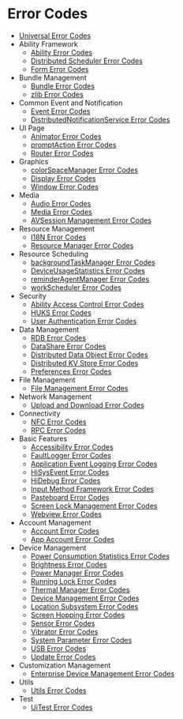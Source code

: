 # Error Codes

- [Universal Error Codes](errorcode-universal.md)
- Ability Framework
  - [Ability Error Codes](errorcode-ability.md)
  - [Distributed Scheduler Error Codes](errorcode-DistributedSchedule.md)
  - [Form Error Codes](errorcode-form.md)
- Bundle Management
  - [Bundle Error Codes](errorcode-bundle.md)
  - [zlib Error Codes](errorcode-zlib.md)
- Common Event and Notification
  - [Event Error Codes](errorcode-CommonEventService.md)
  - [DistributedNotificationService Error Codes](errorcode-DistributedNotificationService.md)
- UI Page
  - [Animator Error Codes](errorcode-animator.md)
  - [promptAction Error Codes](errorcode-promptAction.md)
  - [Router Error Codes](errorcode-router.md)
- Graphics
  - [colorSpaceManager Error Codes](errorcode-colorspace-manager.md)
  - [Display Error Codes](errorcode-display.md)
  - [Window Error Codes](errorcode-window.md)
- Media
  - [Audio Error Codes](errorcode-audio.md)
  - [Media Error Codes](errorcode-media.md)
  - [AVSession Management Error Codes](errorcode-avsession.md)
- Resource Management
  - [I18N Error Codes](errorcode-i18n.md)
  - [Resource Manager Error Codes](errorcode-resource-manager.md)
- Resource Scheduling
  - [backgroundTaskManager Error Codes](errorcode-backgroundTaskMgr.md)
  - [DeviceUsageStatistics Error Codes](errorcode-DeviceUsageStatistics.md)
  - [reminderAgentManager Error Codes](errorcode-reminderAgentManager.md)
  - [workScheduler Error Codes](errorcode-workScheduler.md)
- Security
  - [Ability Access Control Error Codes](errorcode-access-token.md)
  - [HUKS Error Codes](errorcode-huks.md)
  - [User Authentication Error Codes](errorcode-useriam.md)
- Data Management
  - [RDB Error Codes](errorcode-data-rdb.md)
  - [DataShare Error Codes](errorcode-datashare.md)
  - [Distributed Data Object Error Codes](errorcode-distributed-dataObject.md)
  - [Distributed KV Store Error Codes](errorcode-distributedKVStore.md)
  - [Preferences Error Codes](errorcode-preferences.md)
- File Management
  - [File Management Error Codes](errorcode-filemanagement.md)
- Network Management
  - [Upload and Download Error Codes](errorcode-request.md)
- Connectivity
  - [NFC Error Codes](errorcode-nfc.md)
  - [RPC Error Codes](errorcode-rpc.md)
- Basic Features
  - [Accessibility Error Codes](errorcode-accessibility.md)
  - [FaultLogger Error Codes](errorcode-faultlogger.md)
  - [Application Event Logging Error Codes](errorcode-hiappevent.md)
  - [HiSysEvent Error Codes](errorcode-hisysevent.md)
  - [HiDebug Error Codes](errorcode-hiviewdfx-hidebug.md)
  - [Input Method Framework Error Codes](errorcode-inputmethod-framework.md)
  - [Pasteboard Error Codes](errorcode-pasteboard.md)
  - [Screen Lock Management Error Codes](errorcode-screenlock.md)
  - [Webview Error Codes](errorcode-webview.md)
- Account Management
  - [Account Error Codes](errorcode-account.md)
  - [App Account Error Codes](errorcode-app-account.md)
- Device Management
  - [Power Consumption Statistics Error Codes](errorcode-batteryStatistics.md)
  - [Brightness Error Codes](errorcode-brightness.md)
  - [Power Manager Error Codes](errorcode-power.md)
  - [Running Lock Error Codes](errorcode-runninglock.md)
  - [Thermal Manager Error Codes](errorcode-thermal.md)
  - [Device Management Error Codes](errorcode-device-manager.md)
  - [Location Subsystem Error Codes](errorcode-geoLocationManager.md)
  - [Screen Hopping Error Codes](errorcode-multimodalinput.md)
  - [Sensor Error Codes](errorcode-sensor.md)
  - [Vibrator Error Codes](errorcode-vibrator.md)
  - [System Parameter Error Codes](errorcode-system-parameterV9.md)
  - [USB Error Codes](errorcode-usb.md)
  - [Update Error Codes](errorcode-update.md)
- Customization Management
  - [Enterprise Device Management Error Codes](errorcode-enterpriseDeviceManager.md)
- Utils
  - [Utils Error Codes](errorcode-utils.md)
- Test
  - [UiTest Error Codes](errorcode-uitest.md)
